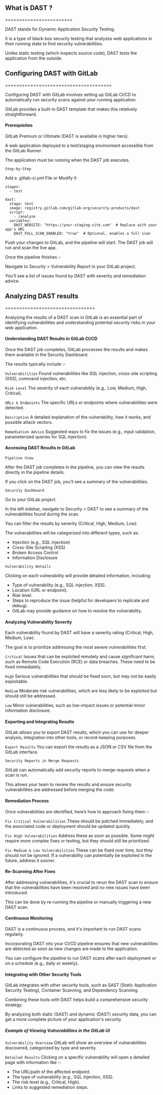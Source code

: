 ## What is DAST ?
========================

DAST stands for Dynamic Application Security Testing.

It is a type of black-box security testing that analyzes web applications in their running state to find security vulnerabilities.

Unlike static testing (which inspects source code), DAST tests the application from the outside.



## Configuring DAST with GitLab
======================================

Configuring DAST with GitLab involves setting up GitLab CI/CD to automatically run security scans against your running application. 

GitLab provides a built-in DAST template that makes this relatively straightforward.

#### Prerequisites

GitLab Premium or Ultimate (DAST is available in higher tiers).

A web application deployed to a test/staging environment accessible from the GitLab Runner.

The application must be running when the DAST job executes.


`Step-by-Step`

Add a .gitlab-ci.yml File or Modify It

```
stages:
  - test

dast:
  stage: test
  image: registry.gitlab.com/gitlab-org/security-products/dast
  script:
    - /analyze
  variables:
    DAST_WEBSITE: "https://your-staging-site.com"  # Replace with your app's URL
    DAST_FULL_SCAN_ENABLED: "true"  # Optional, enables a full scan

```

Push your changes to GitLab, and the pipeline will start. The DAST job will run and scan the live app.


Once the pipeline finishes :-

Navigate to Security > Vulnerability Report in your GitLab project.

You'll see a list of issues found by DAST with severity and remediation advice.


## Analyzing DAST results
================================


Analyzing the results of a DAST scan in GitLab is an essential part of identifying vulnerabilities and understanding potential security risks in your web application. 

#### Understanding DAST Results in GitLab CI/CD

Once the DAST job completes, GitLab processes the results and makes them available in the Security Dashboard. 

The results typically include :-

`Vulnerabilities` Found vulnerabilities like SQL injection, cross-site scripting (XSS), command injection, etc.

`Risk Level` The severity of each vulnerability (e.g., Low, Medium, High, Critical).

`URLs & Endpoints` The specific URLs or endpoints where vulnerabilities were detected.

`Description` A detailed explanation of the vulnerability, how it works, and possible attack vectors.

`Remediation Advice` Suggested ways to fix the issues (e.g., input validation, parameterized queries for SQL injection).

#### Accessing DAST Results in GitLab

`Pipeline View` 

After the DAST job completes in the pipeline, you can view the results directly in the pipeline details. 

If you click on the DAST job, you’ll see a summary of the vulnerabilities.

`Security Dashboard`

Go to your GitLab project.

In the left sidebar, navigate to Security > DAST to see a summary of the vulnerabilities found during the scan.

You can filter the results by severity (Critical, High, Medium, Low).

The vulnerabilities will be categorized into different types, such as:

  - Injection (e.g., SQL injection)
  - Cross-Site Scripting (XSS)
  - Broken Access Control
  - Information Disclosure

`Vulnerability Details`

Clicking on each vulnerability will provide detailed information, including:

  - Type of vulnerability (e.g., SQL injection, XSS).
  - Location (URL or endpoint).
  - Risk level.
  - Steps to reproduce the issue (helpful for developers to replicate and debug).
  - GitLab may provide guidance on how to resolve the vulnerability.


#### Analyzing Vulnerability Severity

Each vulnerability found by DAST will have a severity rating (Critical, High, Medium, Low). 

The goal is to prioritize addressing the most severe vulnerabilities first.

`Critical` Issues that can be exploited remotely and cause significant harm, such as Remote Code Execution (RCE) or data breaches. These need to be fixed immediately.

`High` Serious vulnerabilities that should be fixed soon, but may not be easily exploitable.

`Medium` Moderate risk vulnerabilities, which are less likely to be exploited but should still be addressed.

`Low` Minor vulnerabilities, such as low-impact issues or potential minor information disclosure.

#### Exporting and Integrating Results

GitLab allows you to export DAST results, which you can use for deeper analysis, integration into other tools, or record-keeping purposes.

`Export Results` You can export the results as a JSON or CSV file from the GitLab interface. 

`Security Reports in Merge Requests` 

GitLab can automatically add security reports to merge requests when a scan is run. 

This allows your team to review the results and ensure security vulnerabilities are addressed before merging the code.

#### Remediation Process

Once vulnerabilities are identified, here’s how to approach fixing them :-

`Fix Critical Vulnerabilities` These should be patched immediately, and the associated code or deployment should be updated quickly.

`Fix High Vulnerabilities` Address these as soon as possible. Some might require more complex fixes or testing, but they should still be prioritized.

`Fix Medium & Low Vulnerabilities` These can be fixed over time, but they should not be ignored. If a vulnerability can potentially be exploited in the future, address it sooner.

#### Re-Scanning After Fixes

After addressing vulnerabilities, it's crucial to rerun the DAST scan to ensure that the vulnerabilities have been resolved and no new issues have been introduced. 

This can be done by re-running the pipeline or manually triggering a new DAST scan.

#### Continuous Monitoring

DAST is a continuous process, and it's important to run DAST scans regularly. 

Incorporating DAST into your CI/CD pipeline ensures that new vulnerabilities are detected as soon as new changes are made to the application. 

You can configure the pipeline to run DAST scans after each deployment or on a schedule (e.g., daily or weekly).

#### Integrating with Other Security Tools

GitLab integrates with other security tools, such as SAST (Static Application Security Testing), Container Scanning, and Dependency Scanning. 

Combining these tools with DAST helps build a comprehensive security strategy. 

By analyzing both static (SAST) and dynamic (DAST) security data, you can get a more complete picture of your application's security.

##### Example of Viewing Vulnerabilities in the GitLab UI

`Vulnerability Overview` GitLab will show an overview of vulnerabilities discovered, categorized by type and severity.

`Detailed Results` Clicking on a specific vulnerability will open a detailed page with information like :-

  - The URL/path of the affected endpoint.
  - The type of vulnerability (e.g., SQL injection, XSS).
  - The risk level (e.g., Critical, High).
  - Links to suggested remediation steps.
    





